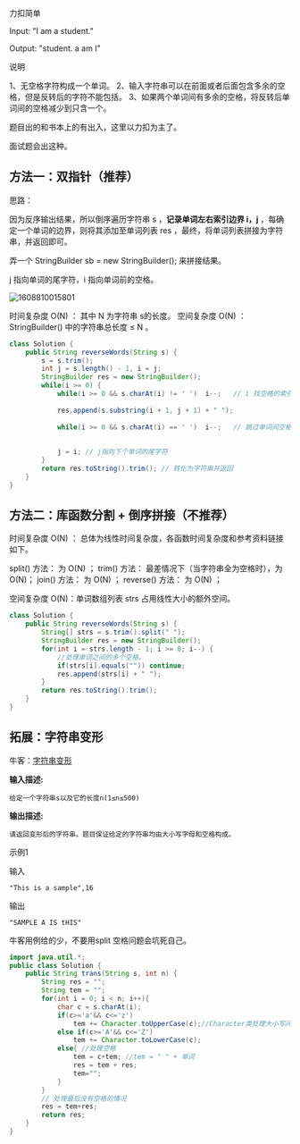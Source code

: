 力扣简单



Input:
"I am a student."

Output:
"student. a am I"

说明

1、无空格字符构成一个单词。
2、输入字符串可以在前面或者后面包含多余的空格，但是反转后的字符不能包括。
3、如果两个单词间有多余的空格，将反转后单词间的空格减少到只含一个。

题目出的和书本上的有出入，这里以力扣为主了。

面试题会出这种。



## 方法一：双指针（推荐）



思路：

因为反序输出结果，所以倒序遍历字符串 s ，**记录单词左右索引边界 i，j** ，每确定一个单词的边界，则将其添加至单词列表 res ，最终，将单词列表拼接为字符串，并返回即可。

弄一个 StringBuilder sb = new StringBuilder(); 来拼接结果。

j 指向单词的尾字符，i 指向单词前的空格。

![1608810015801](F:/项目/Git-md/ZJW-Summary/assets/1608810015801.png)

时间复杂度 O(N) ： 其中 N 为字符串 s的长度。
空间复杂度 O(N) ： StringBuilder() 中的字符串总长度 ≤ N 。

````java
class Solution {
    public String reverseWords(String s) {
        s = s.trim(); 
        int j = s.length() - 1, i = j;
        StringBuilder res = new StringBuilder();
        while(i >= 0) {
            while(i >= 0 && s.charAt(i) != ' ')  i--;	// i 找空格的索引
            	
            res.append(s.substring(i + 1, j + 1) + " ");
            
            while(i >= 0 && s.charAt(i) == ' ')  i--;	// 跳过单词间空格
            	
            
        	j = i; // j指向下个单词的尾字符
        }
        return res.toString().trim(); // 转化为字符串并返回
    }
}
````



## 方法二：库函数分割 + 倒序拼接（不推荐）



时间复杂度 O(N) ： 总体为线性时间复杂度，各函数时间复杂度和参考资料链接如下。

split() 方法： 为 O(N) ；
trim()  方法： 最差情况下（当字符串全为空格时），为 O(N)；
join() 方法： 为 O(N) ；
reverse() 方法： 为 O(N) ；

空间复杂度 O(N)：单词数组列表 strs 占用线性大小的额外空间。

````java
class Solution {
    public String reverseWords(String s) {
        String[] strs = s.trim().split(" ");
        StringBuilder res = new StringBuilder();
        for(int i = strs.length - 1; i >= 0; i--) { 
            //处理单词之间的多个空格。
            if(strs[i].equals("")) continue;
            res.append(strs[i] + " ");
        }
        return res.toString().trim();
    }
}
````



## 拓展：字符串变形

牛客：[字符串变形](https://www.nowcoder.com/questionTerminal/c3120c1c1bc44ad986259c0cf0f0b80e?f=discussion)



**输入描述:**

```
给定一个字符串s以及它的长度n(1≤n≤500)
```

**输出描述:**

```
请返回变形后的字符串。题目保证给定的字符串均由大小写字母和空格构成。
```

示例1

输入

```
"This is a sample",16
```

输出

```
"SAMPLE A IS tHIS"
```



牛客用例给的少，不要用split 空格问题会坑死自己。

```java
import java.util.*;
public class Solution {
    public String trans(String s, int n) {
        String res = "";
        String tem = "";
        for(int i = 0; i < n; i++){
            char c = s.charAt(i);
            if(c>='a'&& c<='z')
                tem += Character.toUpperCase(c);//Character类处理大小写问题
            else if(c>='A'&& c<='Z')
                tem += Character.toLowerCase(c);
            else{ //处理空格
                tem = c+tem; //tem = " " + 单词
                res = tem + res;
                tem="";
            }
        }
        // 处理最后没有空格的情况
        res = tem+res;
        return res;
    }
}
```




